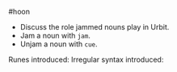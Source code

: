 #hoon 

- Discuss the role jammed nouns play in Urbit.
- Jam a noun with `jam`.
- Unjam a noun with `cue`.

Runes introduced:
Irregular syntax introduced:
